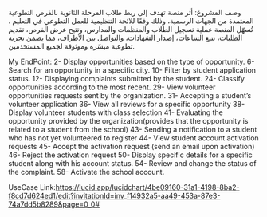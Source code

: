 وصف المشروع:
أثر
منصة تهدف إلى ربط طلاب المرحلة الثانوية بالفرص التطوعية المعتمدة من الجهات الرسمية، وذلك وفقًا للائحة التنظيمية للعمل التطوعي في التعليم .
تُسهّل المنصة عملية تسجيل الطلاب والمنظمات والمدارس، وتتيح عرض الفرص، تقديم الطلبات، تتبع الساعات، إصدار الشهادات، والتواصل بين الأطراف، مما يضمن تجربة تطوعية ميسّرة وموثوقة لجميع المستخدمين.

  My EndPoint:
  2- Display opportunities based on the type of opportunity.
  6- Search for an opportunity in a specific city.
  10- Filter by student application status.
  12- Displaying complaints submitted by the student.
  24- Classify opportunities according to the most recent.
  29- View volunteer opportunities requests sent by the organization.
  31- Accepting a student’s volunteer application
  36- View all reviews for a specific opportunity
  38- Display volunteer students with class selection
  41- Evaluating the opportunity provided by the organization(provides that the opportunity is related to a student from the school)
  43- Sending a notification to a student who has not yet volunteered to register
  44- View student account activation requests
  45- Accept the activation request (send an email upon activation)
  46- Reject the activation request
  50- Display specific details for a specific student along with his account status.
  54- Review and change the status of the complaint.
  58- Activate the school account.
  
  UseCase Link:https://lucid.app/lucidchart/4be09160-31a1-4198-8ba2-f8cd7d624ed1/edit?invitationId=inv_f14932a5-aa49-453a-87e3-74a7dd5b8289&page=0_0#
  


  
  
  
  
